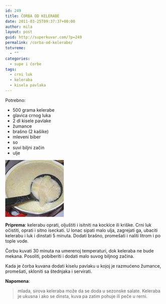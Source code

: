 ```yaml
---
id: 249
title: ČORBA OD KELERABE
date: 2011-03-25T09:37:37+00:00
author: mila
layout: post
guid: http://superkuvar.com/?p=249
permalink: /corba-od-kelerabe/
totvreme:
  - ""
categories:
  - supe i čorbe
tags:
  - crni luk
  - keleraba
  - kisela pavlaka
---
```

Potrebno:

  * 500 grama kelerabe
  * glavica crnog luka
  * 2 dl kisele pavlake
  * žumance
  * brašno (2 kašike)
  * mleveni biber
  * so
  * suvi biljni začin
  * ulje

![corba od kelerabe](/wp-content/uploads/2011/03/corbaodkelerabe.jpg)

**Priprema**: kelerabu oprati, oljuštiti i isitniti na kockice ili kriške. Crni luk očistiti, oprati i sitno iseckati. U lonac sipati malo ulja, zagrejati ga, ubaciti kelerabu i luk i dinstati 5 minuta. Dodati brašno, promešati i naliti litrom i po tople vode.

Čorbu kuvati 30 minuta na umerenoj temperaturi, dok keleraba ne bude mekana. Posoliti, pobiberiti i dodati malo suvog biljnog začina.

Kada je čorba kuvana dodati kiselu pavlaku u kojoj je razmućeno žumance, promešati, skloniti sa štednjaka i servirati.

**Napomena**: 
> mlada, sirova keleraba može da se doda u sezonske salate. Keleraba je ukusna i ako se dinsta, kuva pa zatim pohuje ili peče u rerni.